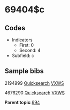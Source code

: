 # 69404$c

## Codes

-   Indicators
    -   First: 0
    -   Second: 4
-   Subfield: c

## Sample bibs

2194999 [Quicksearch](https://search.library.yale.edu/catalog/2194999) [VXWS](http://prodorbis.library.yale.edu:7014/vxws/GetHoldingsService?bibId=2194999)

4676290 [Quicksearch](https://search.library.yale.edu/catalog/4676290) [VXWS](http://prodorbis.library.yale.edu:7014/vxws/GetHoldingsService?bibId=4676290)

**Parent topic:**[694](../../tags/694/694.md)

